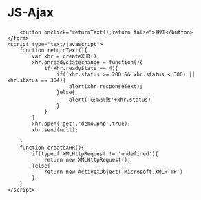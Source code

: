 # JS-Ajax

<!DOCTYPE html>
<html>
<head>
    <meta charset="utf-8">
    <title>demo</title>
</head>
<body>
        <form>

        <button onclick="returnText();return false">登陆</button>
    </form>
    <script type="text/javascript">
        function returnText(){
            var xhr = createXHR();
            xhr.onreadystatechange = function(){
                if(xhr.readyState == 4){
                    if((xhr.status >= 200 && xhr.status < 300) || xhr.status == 304){
                        alert(xhr.responseText);
                    }else{
                        alert('获取失败'+xhr.status)
                    }
                }
            }
            xhr.open('get','demo.php',true);
            xhr.send(null);

        }
        function createXHR(){
            if(typeof XMLHttpRequest != 'undefined'){
                return new XMLHttpRequest();
            }else{
                return new ActiveXObject('Microsoft.XMLHTTP')
            }
        }
    </script>
</body>
</html>
